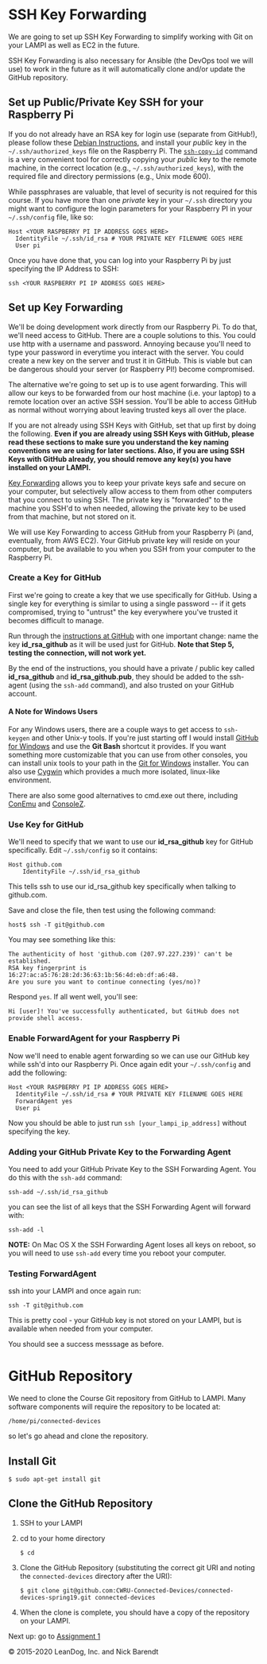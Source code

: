 # SSH Key Forwarding

We are going to set up SSH Key Forwarding to simplify working with Git on your LAMPI as well as EC2 in the future.

SSH Key Forwarding is also necessary for Ansible (the DevOps tool we will use) to work in the future as it will automatically clone and/or update the GitHub repository.

## Set up Public/Private Key SSH for your Raspberry Pi

If you do not already have an RSA key for login use (separate from GitHub!), please follow these [Debian Instructions](https://www.debian.org/devel/passwordlessssh), and install your *public* key in the `~/.ssh/authorized_keys` file on the Raspberry Pi. The [`ssh-copy-id`](https://www.ssh.com/ssh/copy-id) command is a very convenient tool for correctly copying your _public_ key to the remote machine, in the correct location (e.g., `~/.ssh/authorized_keys`), with the required file and directory permissions (e.g., Unix mode 600).

While passphrases are valuable, that level of security is not required for this course.  If you have more than one *private* key in your ```~/.ssh``` directory you might want to configure the login parameters for your Raspberry PI in your ```~/.ssh/config``` file, like so:

```
Host <YOUR RASPBERRY PI IP ADDRESS GOES HERE>
  IdentityFile ~/.ssh/id_rsa # YOUR PRIVATE KEY FILENAME GOES HERE
  User pi
```

Once you have done that, you can log into your Raspberry Pi by just specifying the IP Address to SSH:

```
ssh <YOUR RASPBERRY PI IP ADDRESS GOES HERE>
```

## Set up Key Forwarding

We'll be doing development work directly from our Raspberry Pi. To do that, we'll need access to GitHub. There are a couple solutions to this. You could use http with a username and password. Annoying because you'll need to type your password in everytime you interact with the server. You could create a new key on the server and trust it in GitHub. This is viable but can be dangerous should your server (or Raspberry PI!) become compromised.

The alternative we're going to set up is to use agent forwarding. This will allow our keys to be forwarded from our host machine (i.e. your laptop) to a remote location over an active SSH session. You'll be able to access GitHub as normal without worrying about leaving trusted keys all over the place.

If you are not already using SSH Keys with GitHub, set that up first by doing the following.  **Even if you are already using SSH Keys with GitHub, please read these sections to make sure you understand the key naming conventions we are using for later sections.  Also, if you are using SSH Keys with GitHub already, you should remove any key(s) you have installed on your LAMPI.**

[Key Forwarding](https://developer.github.com/v3/guides/using-ssh-agent-forwarding/) allows you to keep your private keys safe and secure on your computer, but selectively allow access to them from other computers that you connect to using SSH.  The private key is "forwarded" to the machine you SSH'd to when needed, allowing the private key to be used from that machine, but not stored on it.

We will use Key Forwarding to access GitHub from your Raspberry Pi (and, eventually, from AWS EC2).  Your GitHub private key will reside on your computer, but be available to you when you SSH from your computer to the Raspberry Pi.

### Create a Key for GitHub

First we're going to create a key that we use specifically for GitHub. Using a single key for everything is similar to using a single password -- if it gets compromised, trying to "untrust" the key everywhere you've trusted it becomes difficult to manage.

Run through the [instructions at GitHub](https://help.github.com/articles/generating-ssh-keys/) with one important change: name the key **id\_rsa\_github** as it will be used just for GitHub. **Note that Step 5, testing the connection, will not work yet.**

By the end of the instructions, you should have a private / public key called **id\_rsa\_github** and **id\_rsa\_github.pub**, they should be added to the ssh-agent (using the `ssh-add` command), and also trusted on your GitHub account.

#### A Note for Windows Users

For any Windows users, there are a couple ways to get access to `ssh-keygen` and other Unix-y tools. If you're just starting off I would install [GitHub for Windows](https://windows.github.com/) and use the **Git Bash** shortcut it provides. If you want something more customizable that you can use from other consoles, you can install unix tools to your path in the  [Git for Windows](https://git-for-windows.github.io) installer. You can also use [Cygwin](https://www.cygwin.com) which provides a much more isolated, linux-like environment.

There are also some good alternatives to cmd.exe out there, including [ConEmu](https://conemu.github.io) and [ConsoleZ](https://github.com/cbucher/console).

### Use Key for GitHub

We'll need to specify that we want to use our **id_rsa_github** key for GitHub specifically. Edit `~/.ssh/config` so it contains:

```
Host github.com
    IdentityFile ~/.ssh/id_rsa_github
```

This tells ssh to use our id_rsa_github key specifically when talking to github.com.

Save and close the file, then test using the following command:

```
host$ ssh -T git@github.com
```

You may see something like this:

```
The authenticity of host 'github.com (207.97.227.239)' can't be established.
RSA key fingerprint is 16:27:ac:a5:76:28:2d:36:63:1b:56:4d:eb:df:a6:48.
Are you sure you want to continue connecting (yes/no)?
```

Respond `yes`. If all went well, you'll see:

```
Hi [user]! You've successfully authenticated, but GitHub does not provide shell access.
```

### Enable ForwardAgent for your Raspberry Pi

Now we'll need to enable agent forwarding so we can use our GitHub key while ssh'd into our Raspberry Pi. Once again edit your `~/.ssh/config` and add the following:

```
Host <YOUR RASPBERRY PI IP ADDRESS GOES HERE>
  IdentityFile ~/.ssh/id_rsa # YOUR PRIVATE KEY FILENAME GOES HERE
  ForwardAgent yes
  User pi
```

Now you should be able to just run `ssh [your_lampi_ip_address]` without specifying the key.

### Adding your GitHub Private Key to the Forwarding Agent

You need to add your GitHub Private Key to the SSH Forwarding Agent.  You do this with the `ssh-add` command:

```
ssh-add ~/.ssh/id_rsa_github
```

you can see the list of all keys that the SSH Forwarding Agent will forward with:

```
ssh-add -l
```

**NOTE:** On Mac OS X the SSH Forwarding Agent loses all keys on reboot, so you will need to use `ssh-add` every time you reboot your computer.

### Testing ForwardAgent

ssh into your LAMPI and once again run:

```
ssh -T git@github.com
```

This is pretty cool - your GitHub key is not stored on your LAMPI, but is available when needed from your computer.

You should see a success messsage as before.

# GitHub Repository

We need to clone the Course Git repository from GitHub to LAMPI.  Many software components will require the repository to be located at:

`/home/pi/connected-devices`

so let's go ahead and clone the repository.

## Install Git

```shell
$ sudo apt-get install git
```

## Clone the GitHub Repository

1. SSH to your LAMPI
1. cd to your home directory

    ```shell
    $ cd
    ```

1. Clone the GitHub Repository (substituting the correct git URI and noting the `connected-devices` directory after the URI):

    ```shell
    $ git clone git@github.com:CWRU-Connected-Devices/connected-devices-spring19.git connected-devices
    ```

1. When the clone is complete, you should have a copy of the repository on your LAMPI.

Next up: go to [Assignment 1](../01.8_Assignment/README.md)

&copy; 2015-2020 LeanDog, Inc. and Nick Barendt
